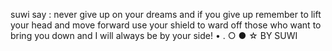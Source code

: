 suwi say :
never give up on your dreams and if you give up remember to lift your head and move forward use your shield to ward off those who want to bring you down and I will always be by your side! • . ○ ● ☆ 
                                   BY SUWI 
